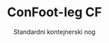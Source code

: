 ---
title: "ConFoot-leg CF"
subtitle: "Standardni kontejnerski nog"
mainImage: "/images/products/confoot-leg-cf-main.jpg"
gallery:
  - "/images/products/confoot-leg-cf-1.jpg"
  - "/images/products/confoot-leg-cf-2.jpg"
  - "/images/products/confoot-leg-cf-3.jpg"
shortDescription: "ConFoot-leg CF je naš standardni model kontejnerske noge koji smanjuje vrijeme potrebno za premještanje i istovar kontejnera, dopuštajući da kontejneri ostanu čekajući na istovar tako da vozači ne moraju čekati."
technicalDescription: "CF model omogućava da se kontejneri koriste kao dodatni prostor za pohranu dok su istovremeno spremni za premještanje u svakom trenutku - jednostavno parkirajte prikolicu ispod kontejnera i putovanje se nastavlja."
videoID: "C2KwnEb-npU"
faq:
  - question: "Što je ConFoot-leg CF?"
    answer: |
      ConFoot-leg CF je naš standardni model kontejnerske noge koji smanjuje vrijeme potrebno za premještanje i istovar kontejnera, dopuštajući da kontejneri ostanu čekajući na istovar tako da vozači ne moraju čekati.
  - question: "Kako funkcionira ConFoot-leg CF?"
    answer: |
      ConFoot-leg CF se čvrsto pričvršćuje za kutne nosače kontejnera, pružajući stabilnu potporu dok je kontejner postavljen za utovar, istovar ili skladištenje. Noge imaju raspon podešavanja od 1.043 mm do 1.448 mm, što omogućuje svestrano pozicioniranje u različitim operativnim uvjetima. Svaka nog teži 24 kg, što ih čini jednostavnima za rukovanje, dok sustav pruža značajnu nosivost od 34 tone.
specifications:
  - name: "Težina"
    value: "24 kg po nozi"
  - name: "Nosivost"
    value: "34 tone"
  - name: "Raspon podešavanja"
    value: "1.043 mm do 1.448 mm"
  - name: "Materijal"
    value: "Visokokvalitetni čelik"
price: "3.500 EUR"
priceVAT: "4.235 EUR"
pricingNotes: "Dostupni su popusti za veće količine. Kontaktirajte nas za detalje."
buyLink: "/contact"
howToUse: |
  1. Postavite CF nog na kutne nosače kontejnera
  2. Aktivirajte mehanizam zaključavanja
  3. Po potrebi prilagodite visinu unutar raspona od 1.043 mm do 1.448 mm
  4. Ponovite postupak za sve potrebne kutove
  5. Spustite prikolicu i krenite, ostavljajući kontejner na nogama
benefits:
  - title: "Ušteda vremena"
    description: "Smanjuje vrijeme potrebno za premještanje i istovar kontejnera, jer kontejneri mogu ostati čekajući na istovar"
  - title: "Učinkovitost vozača"
    description: "Vozači ne moraju čekati tijekom istovara, oslobađajući ih za druge zadatke"
  - title: "Dodatni prostor za pohranu"
    description: "Kontejneri se mogu koristiti kao dodatni prostor za pohranu kada nisu u tranzitu"
  - title: "Spremnost na premještanje"
    description: "Kontejneri su uvijek spremni za premještanje - jednostavno parkirajte prikolicu ispod kontejnera da nastavite putovanje"
  - title: "Višenamjenska primjena"
    description: "Prikladno za opću upotrebu, skladištenje, cisternne kontejnere i razne industrije"
  - title: "Optimizacija troškova"
    description: "Optimizira troškove i iskorištenost vremena racionalizacijom operacija transporta i skladištenja"
articleContent: |
  ## Što je ConFoot-leg CF?

  ConFoot-leg CF je standardni model kontejnerske noge dizajniran za pojednostavljenje operacija transporta, skladištenja i logistike. Ovo višenamjensko rješenje smanjuje vrijeme potrebno za premještanje i istovar kontejnera dopuštajući da kontejneri ostanu čekajući na istovar, što znači da vozači ne moraju čekati. CF model pretvara brodarske kontejnere u fleksibilne jedinice za pohranu koje ostaju spremne za transport kad god je to potrebno.

  ## Ključne prednosti za transport i logistiku

  ConFoot-leg CF pruža značajne operativne prednosti za tvrtke uključene u transport kontejnera i logistiku. Omogućavanjem da kontejneri ostanu na nogama dok čekaju na istovar, možete optimizirati vrijeme vozača i iskorištenost flote. Vozači mogu ostaviti kontejnere i odmah nastaviti sa sljedećim zadatkom, čime se eliminiraju skupi periodi čekanja tijekom utovara i istovara.

  Dodatno, kontejneri opremljeni CF nogama mogu poslužiti kao vrijedan dodatni prostor za pohranu kada nisu u tranzitu. Oni ostaju spremni za premještanje u bilo kojem trenutku - jednostavno parkirajte prikolicu ispod kontejnera i putovanje se nastavlja. Ova svestranost čini CF idealnim rješenjem za tvrtke koje žele poboljšati svoju logističku učinkovitost i kapacitet skladištenja.

  ## Kako funkcionira

  ConFoot-leg CF se čvrsto pričvršćuje za kutne nosače kontejnera, pružajući stabilnu potporu dok je kontejner postavljen za utovar, istovar ili skladištenje. Noge imaju raspon podešavanja od 1.043 mm do 1.448 mm, što omogućuje svestrano pozicioniranje u različitim operativnim uvjetima. Svaka nog teži 24 kg, što ih čini jednostavnima za rukovanje, dok sustav pruža značajnu nosivost od 34 tone.

  Postupak instalacije je jednostavan:
  1. Postavite CF noge na kutne nosače kontejnera
  2. Aktivirajte mehanizam zaključavanja kako biste osigurali noge
  3. Po potrebi prilagodite visinu prema vašim specifičnim zahtjevima
  4. Spustite prikolicu i krenite, ostavljajući kontejner sigurno podržan nogama

  Kada dođe vrijeme za premještanje kontejnera, jednostavno vratite prikolicu ispod kontejnera, osigurajte kontejner na prikolici, uklonite noge i nastavite putovanje.

  ## Primjena ConFoot-leg CF

  ### Transportne tvrtke
  Transportne tvrtke znatno profitiraju od mogućnosti CF modela da optimizira iskorištenost flote. Vozači mogu ostaviti kontejnere na lokacijama kupaca i odmah nastaviti sa sljedećim zadatkom, umjesto da čekaju operacije utovara i istovara. Ova učinkovitost može znatno povećati produktivni kapacitet postojećih prikolicnih flota i smanjiti operativne troškove.

  ### Skladištenje i distribucija
  Za operacije skladištenja i distribucije, CF pruža vrijednu fleksibilnost u upravljanju protokom kontejnera. Kontejneri se mogu postaviti u privremena skladišta na nogama, stvarajući dodatni kapacitet za privremenu pohranu tijekom vršnih razdoblja. Ovaj pristup smanjuje zagušenja na utovarnim rampama i omogućuje učinkovitije raspoređivanje operacija utovara i istovara.

  ### Proizvodni pogoni
  Proizvodni pogoni mogu koristiti kontejnere opremljene CF nogama kao fleksibilni dodatni prostor za pohranu sirovina ili gotovih proizvoda. Postavljanjem kontejnera blizu proizvodnih područja, materijali su lako dostupni kadgod je to potrebno, čime se smanjuju troškovi rukovanja i poboljšava učinkovitost proizvodnje.

  ### Maloprodajne operacije
  Maloprodajne tvrtke mogu koristiti CF noge za sezonska rješenja za pohranu, pri čemu se kontejnere postavljaju na strateškim mjestima radi podrške upravljanju zalihama tijekom vršnih razdoblja. Ovaj pristup omogućuje dodatni kapacitet uz ekonomične troškove, bez potrebe za stalnim proširenjem objekata.

  ## Tehničke specifikacije

  - **Nosivost**: 34 tone
  - **Težina**: 24 kg po nozi
  - **Raspon podešavanja**: 1.043 mm do 1.448 mm
  - **Materijal**: Visokokvalitetni čelik s izdržljivom obradom
  - **Kompatibilnost**: Standardni kutni nosači brodskih kontejnera

  ConFoot-leg CF predstavlja praktično rješenje za pojednostavljenje operacija transporta i skladištenja, nudeći tvrtkama način za optimizaciju troškova i iskorištenost vremena. Omogućavanjem da kontejneri ostanu čekajući na istovar i koriste se kao dodatni prostor za pohranu, CF pomaže tvrtkama postići veću učinkovitost i fleksibilnost u operacijama rukovanja kontejnerima.
---